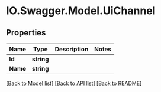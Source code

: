 # IO.Swagger.Model.UiChannel
## Properties

Name | Type | Description | Notes
------------ | ------------- | ------------- | -------------
**Id** | **string** |  | 
**Name** | **string** |  | 

[[Back to Model list]](../README.md#documentation-for-models) [[Back to API list]](../README.md#documentation-for-api-endpoints) [[Back to README]](../README.md)

